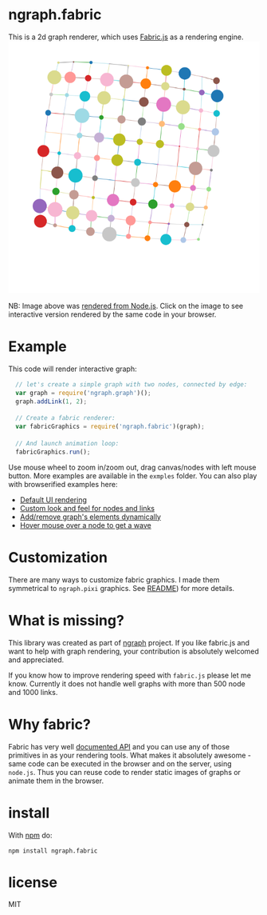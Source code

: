 # ngraph.fabric

This is a 2d graph renderer, which uses [Fabric.js](https://github.com/kangax/fabric.js) as a rendering engine.
[![rendered from node.js](example/node.js/outGraph.png)](http://anvaka.github.io/ngraph.fabric/example/customUI/)

NB: Image above was [rendered from Node.js](https://github.com/anvaka/ngraph.fabric/blob/master/example/node.js/innode.js). Click on the image to see interactive version rendered by the same code in your browser.

# Example
This code will render interactive graph:

``` js
  // let's create a simple graph with two nodes, connected by edge:
  var graph = require('ngraph.graph')();
  graph.addLink(1, 2);

  // Create a fabric renderer:
  var fabricGraphics = require('ngraph.fabric')(graph);

  // And launch animation loop:
  fabricGraphics.run();
```

Use mouse wheel to zoom in/zoom out, drag canvas/nodes with left mouse button. More examples are available in the `exmples` folder. You can also play with browserified examples here:

* [Default UI rendering](http://anvaka.github.io/ngraph.fabric/example/basic/)
* [Custom look and feel for nodes and links](http://anvaka.github.io/ngraph.fabric/example/customUI/)
* [Add/remove graph's elements dynamically](http://anvaka.github.io/ngraph.fabric/example/dynamic/)
* [Hover mouse over a node to get a wave](http://anvaka.github.io/ngraph.fabric/example/interactive/)

# Customization

There are many ways to customize fabric graphics. I made them symmetrical to `ngraph.pixi` graphics. See [README](https://github.com/anvaka/ngraph.pixi#customization)) for more details.

# What is missing?

This library was created as part of [ngraph](https://github.com/anvaka/ngraph)
project. If you like fabric.js and want to help with graph rendering, your 
contribution is absolutely welcomed and appreciated.

If you know how to improve rendering speed with `fabric.js` please let me know.
Currently it does not handle well graphs with more than 500 node and 1000 links.

# Why fabric?
Fabric has very well [documented API](http://fabricjs.com/) and you can use any of those primitives in as
your rendering tools. What makes it absolutely awesome - same code can be executed
in the browser and on the server, using `node.js`. Thus you can reuse code to render
static images of graphs or animate them in the browser.

# install

With [npm](https://npmjs.org) do:

```
npm install ngraph.fabric
```

# license

MIT
